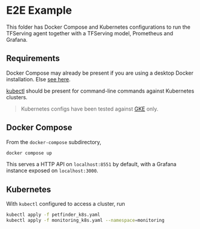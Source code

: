 # E2E Example

This folder has Docker Compose and Kubernetes configurations to run the TFServing agent together with a TFServing model, Prometheus and Grafana.

## Requirements

Docker Compose may already be present if you are using a desktop Docker installation. Else [see here](https://docs.docker.com/compose/install/).

[kubectl](https://kubernetes.io/docs/tasks/tools/#kubectl) should be present for command-line commands against Kubernetes clusters.

> Kubernetes configs have been tested against [GKE](https://cloud.google.com/kubernetes-engine) only.

## Docker Compose

From the `docker-compose` subdirectory,

```bash
docker compose up
```

This serves a HTTP API on `localhost:8551` by default, with a Grafana instance exposed on `localhost:3000`.

## Kubernetes

With `kubectl` configured to access a cluster, run

```bash
kubectl apply -f petfinder_k8s.yaml
kubectl apply -f monitoring_k8s.yaml --namespace=monitoring
```